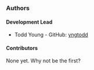 ### Authors

#### Development Lead

* Todd Young - GitHub: [yngtodd](https://github.com/yngtodd)

#### Contributors

None yet. Why not be the first?
